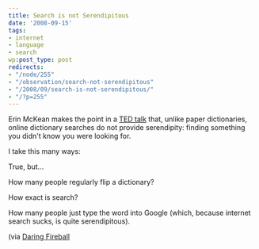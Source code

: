 ```yaml
---
title: Search is not Serendipitous
date: '2008-09-15'
tags:
- internet
- language
- search
wp:post_type: post
redirects:
- "/node/255"
- "/observation/search-not-serendipitous"
- "/2008/09/search-is-not-serendipitous/"
- "/?p=255"
---
```


Erin McKean makes the point in a [TED talk](http://www.ted.com/index.php/talks/erin_mckean_redefines_the_dictionary.html) that, unlike paper dictionaries, online dictionary searches do not provide serendipity: finding something you didn't know you were looking for.

I take this many ways:

True, but...

How many people regularly flip a dictionary?

How exact is search?

How many people just type the word into Google (which, because internet search sucks, is quite serendipitous).

(via [Daring Fireball](http://daringfireball.net/linked/2008/09/10/mckean-lexicography)
